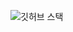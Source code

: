
![깃허브 스택](https://github-readme-stats.vercel.app/api?username=MinwooRowan&show_icons=true&theme=tokyonight)
